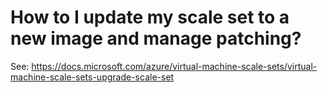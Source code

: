 <properties
    pageTitle="How to I update my scale set to a new image and manage patching"
    description="How to I update my scale set to a new image and manage patching"
    service="scalesets"
    author="negat"
    displayOrder="8"
    selfHelpType="resource"
    supportTopicIds=""
    productPesIds=""
    resourceTags=""
    cloudEnvironments="public"
/>

# How to I update my scale set to a new image and manage patching?


See: https://docs.microsoft.com/azure/virtual-machine-scale-sets/virtual-machine-scale-sets-upgrade-scale-set
